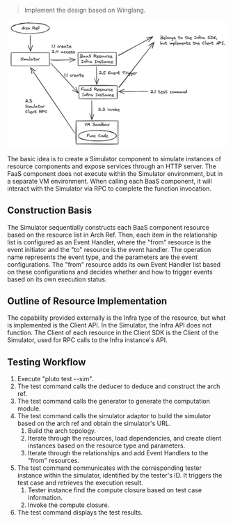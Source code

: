 > Implement the design based on Winglang.

![Simulator Design](../../../public/assets/simulator-design.png)

The basic idea is to create a Simulator component to simulate instances of resource components and expose services through an HTTP server. The FaaS component does not execute within the Simulator environment, but in a separate VM environment. When calling each BaaS component, it will interact with the Simulator via RPC to complete the function invocation.

## Construction Basis

The Simulator sequentially constructs each BaaS component resource based on the resource list in Arch Ref. Then, each item in the relationship list is configured as an Event Handler, where the "from" resource is the event initiator and the "to" resource is the event handler. The operation name represents the event type, and the parameters are the event configurations. The "from" resource adds its own Event Handler list based on these configurations and decides whether and how to trigger events based on its own execution status.

## Outline of Resource Implementation

The capability provided externally is the Infra type of the resource, but what is implemented is the Client API. In the Simulator, the Infra API does not function. The Client of each resource in the Client SDK is the Client of the Simulator, used for RPC calls to the Infra instance's API.

## Testing Workflow

1. Execute "pluto test --sim".
2. The test command calls the deducer to deduce and construct the arch ref.
3. The test command calls the generator to generate the computation module.
4. The test command calls the simulator adaptor to build the simulator based on the arch ref and obtain the simulator's URL.
   1. Build the arch topology.
   2. Iterate through the resources, load dependencies, and create client instances based on the resource type and parameters.
   3. Iterate through the relationships and add Event Handlers to the "from" resources.
5. The test command communicates with the corresponding tester instance within the simulator, identified by the tester's ID. It triggers the test case and retrieves the execution result.
   1. Tester instance find the compute closure based on test case information.
   2. Invoke the compute closure.
6. The test command displays the test results.

